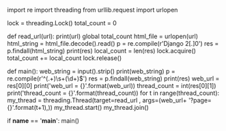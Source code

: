 import re
import threading
from urllib.request import urlopen

lock = threading.Lock()
total_count = 0

def read_url(url):
    print(url)
    global total_count
    html_file = urlopen(url)
    html_string = html_file.decode().read()
    p = re.compile(r'Django 2[.]0')
    res = p.findall(html_string)
    print(res)
    local_count = len(res)
    lock.acquire()
    total_count += local_count
    lock.release()

def main():
    web_string = input().strip()
    print(web_string)
    p = re.compile(r'^(.+)\s+(\d+)$')
    res = p.findall(web_string)
    print(res)
    web_url = res[0][0]
    print('web_url = {}'.format(web_url))
    thread_count = int(res[0][1])
    print('thread_count = {}'.format(thread_count))
    for t in range(thread_count):
        my_thread = threading.Thread(target=read_url , args=(web_url+ '?page={}'.format(t+1),))
        my_thread.start()
        my_thread.join()

if __name__ == '__main__':
    main()
